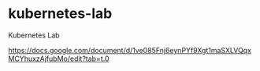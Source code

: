 # kubernetes-lab
Kubernetes Lab

https://docs.google.com/document/d/1ve085Fnj6eynPYf9Xgt1maSXLVQqxMCYhuxzAjfubMo/edit?tab=t.0